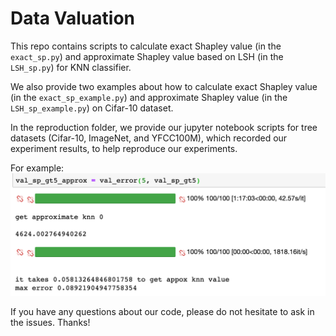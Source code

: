 # Data Valuation

This repo contains scripts to calculate exact Shapley value (in the `exact_sp.py`) and approximate Shapley value based on LSH (in the `LSH_sp.py`) for KNN classifier.

We also provide two examples about how to calculate exact Shapley value (in the `exact_sp_example.py`) and approximate Shapley value (in the `LSH_sp_example.py`) on Cifar-10 dataset.

In the reproduction folder, we provide our jupyter notebook scripts for tree datasets (Cifar-10, ImageNet, and YFCC100M), which recorded our experiment results, to help reproduce our experiments.

For example:
![result](result.png)

If you have any questions about our code, please do not hesitate to ask in the issues. Thanks!  

          
